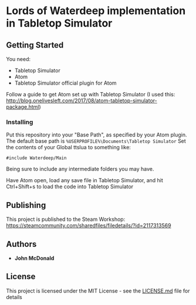 # Lords of Waterdeep implementation in Tabletop Simulator

## Getting Started
You need:

* Tabletop Simulator
* Atom
* Tabletop Simulator official plugin for Atom

Follow a guide to get Atom set up with Tabletop Simulator (I used this: http://blog.onelivesleft.com/2017/08/atom-tabletop-simulator-package.html)

### Installing

Put this repository into your "Base Path", as specified by your Atom plugin. The default base path is `%USERPROFILE%\Documents\Tabletop Simulator`
Set the contents of your Global ttslua to something like:

```
#include Waterdeep/Main
```

Being sure to include any intermediate folders you may have.

Have Atom open, load any save file in Tabletop Simulator, and hit Ctrl+Shift+s to load the code into Tabletop Simulator

## Publishing

This project is published to the Steam Workshop: https://steamcommunity.com/sharedfiles/filedetails/?id=2117313569

## Authors

* **John McDonald**

## License

This project is licensed under the MIT License - see the [LICENSE.md](LICENSE.md) file for details
